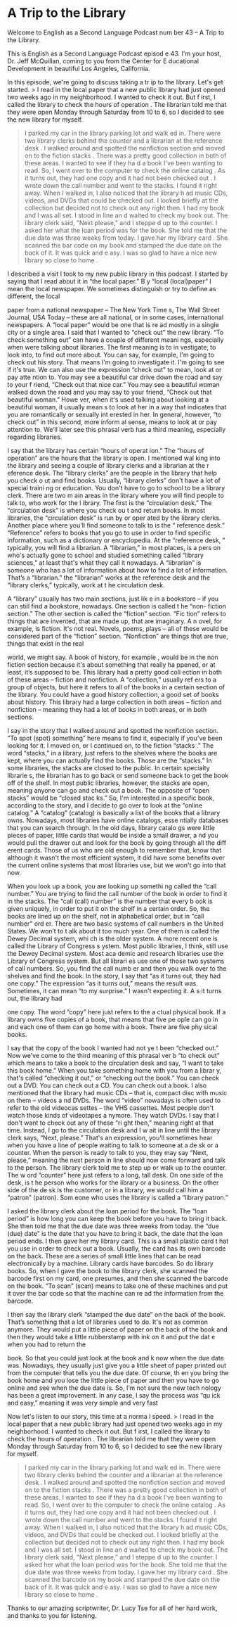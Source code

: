 # A Trip to the Library

Welcome to English as a Second Language Podcast num ber 43 – A Trip to the Library.

This is English as a Second Language Podcast episod e 43. I'm your host, Dr. Jeff McQuillan, coming to you from the Center for E ducational Development in beautiful Los Angeles, California.

In this episode, we're going to discuss taking a tr ip to the library. Let's get started.  > I read in the local paper that a new public library  had just opened two weeks ago in my neighborhood. I wanted to check it out. But f irst, I called the library to check the hours  of  operation . The librarian  told me that they were open Monday through Saturday from 10 to 6, so I decided to see the new library for myself.
> I parked my car in the library parking lot and walk ed in. There were two library clerks  behind the counter and a librarian at the reference  desk . I walked around and spotted the nonfiction  section and moved on to the fiction  stacks . There was a pretty good collection  in both of these areas. I wanted to see if they ha d a book I've been wanting to read. So, I went over to the computer to check the online catalog . As it turns out, they had one copy  and it had not been checked out . I wrote down the call  number  and went to the stacks. I found it right away.
> When I walked in, I also noticed that the library h ad music CDs, videos, and DVDs that could be checked out. I looked briefly at  the collection but decided not to check out any right then.
> I had my book and I was all set. I stood in line an d waited to check my book out. The library clerk said, "Next please," and I steppe d up to the counter. I asked her what the loan  period  was for the book. She told me that the due  date  was three weeks from today. I gave her my library  card . She scanned the bar  code  on my book and stamped  the due date on the back of it. It was quick and e asy. I was so glad to have a nice new library so close to home .

I described a visit I took to my new public library  in this podcast. I started by saying that I read about it in “the local paper.” B y “local (local)paper” I mean the local newspaper. We sometimes distinguish or try to  define as different, the local

paper from a national newspaper – The New York Time s, The Wall Street Journal, USA Today – these are all national, or in some cases, international newspapers. A “local paper” would be one that is re ad mostly in a single city or a single area. I said that I wanted to “check out” the new library. “To check something out” can have a couple of different meani ngs, especially when were talking about libraries. The first meaning is to in vestigate, to look into, to find out more about. You can say, for example, I'm going to check out his story. That means I'm going to investigate it. I'm going to see  if it's true. We can also use the expression “check out” to mean, look at or pay atte ntion to. You may see a beautiful car drive down the road and say to your f riend, “Check out that nice car.” You may see a beautiful woman walked down the  road and you may say to your friend, “Check out that beautiful woman.” Howe ver, when it's used talking about looking at a beautiful woman, it usually mean s to look at her in a way that indicates that you are romantically or sexually int erested in her. In general, however, “to check out” in this second, more inform al sense, means to look at or pay attention to. We’ll later see this phrasal verb  has a third meaning, especially regarding libraries.

I say that the library has certain “hours of operat ion.” The “hours of operation” are the hours that the library is open. I mentioned wal king into the library and seeing a couple of library clerks and a librarian at the r eference desk. The “library clerks” are the people in the library that help you check o ut and find books. Usually, “library clerks” don't have a lot of special traini ng or education. You don't have to go to school to be a library clerk. There are two m ain areas in the library where you will find people to talk to, who work for the l ibrary. The first is the “circulation desk.” The “circulation desk” is where you check ou t and return books. In most libraries, the “circulation desk” is run by or oper ated by the library clerks. Another place where you'll find someone to talk to is the “ reference desk.” “Reference” refers to books that you go to use in order to find  specific information, such as a dictionary or encyclopedia. At the “reference desk, ” typically, you will find a librarian. A “librarian,” in most places, is a pers on who's actually gone to school and studied something called “library sciences,” at  least that's what they call it nowadays. A “librarian” is someone who has a lot of  information about how to find a lot of information. That’s a “librarian.” the “librarian” works at the reference desk and the “library clerks,” typically, work at t he circulation desk.

A “library” usually has two main sections, just lik e in a bookstore – if you can still find a bookstore, nowadays. One section is called t he “non- fiction section.” The other section is called the “fiction” section. “Fic tion” refers to things that are invented, that are made up, that are imaginary. A n ovel, for example, is fiction. It's not real. Novels, poems, plays – all of these would be considered part of the “fiction” section. “Nonfiction” are things that are  true, things that exist in the real

world, we might say. A book of history, for example , would be in the non fiction section because it's about something that really ha ppened, or at least, it’s supposed to be. This library had a pretty good coll ection in both of these areas – fiction and nonfiction. A “collection,” usually ref ers to a group of objects, but here it refers to all of the books in a certain section of the library. You could have a good history collection, a good set of books about history. This library had a large collection in both areas – fiction and nonfiction –  meaning they had a lot of books in both areas, or in both sections.

I say in the story that I walked around and spotted  the nonfiction section. “To spot (spot) something” here means to find it, especially  if you've been looking for it. I moved on, or I continued on, to the fiction “stacks .” The word “stacks,” in a library, just refers to the shelves where the books  are kept, where you can actually find the books. Those are the “stacks.” In  some libraries, the stacks are closed to the public. In certain specialty librarie s, the librarian has to go back or send someone back to get the book off of the shelf.  In most public libraries, however, the stacks are open, meaning anyone can go  and check out a book. The opposite of “open stacks” would be “closed stac ks.” So, I'm interested in a specific book, according to the story, and I decide  to go over to look at the “online catalog.” A “catalog” (catalog) is basically a list  of the books that a library owns. Nowadays, most libraries have online catalogs, esse ntially databases that you can search through. In the old days, library catalo gs were little pieces of paper, little cards that would be inside a small drawer, a nd you would pull the drawer out and look for the book by going through all the diff erent cards. Those of us who are old enough to remember that, know that although  it wasn't the most efficient system, it did have some benefits over the current online systems that most libraries use, but we won't go into that now.

When you look up a book, you are looking up somethi ng called the “call number.” You are trying to find the call number of the book in order to find it in the stacks. The “call (call) number” is the number that every b ook is given uniquely, in order to put it on the shelf in a certain order. So, the books are lined up on the shelf, not in alphabetical order, but in “call number” ord er. There are two basic systems of call numbers in the United States. We won’t to t alk about it too much year. One of them is called the Dewey Decimal system, whi ch is the older system. A more recent one is called the Library of Congress s ystem. Most public libraries, I think, still use the Dewey Decimal system. Most aca demic and research libraries use the Library of Congress system. But all librari es use one of those two systems of call numbers. So, you find the call numb er and then you walk over to the shelves and find the book. In the story, I say that “as it turns out, they had one copy.” The expression “as it turns out,” means the result was. Sometimes, it can mean “to my surprise.” I wasn't expecting it. A s it turns out, the library had

one copy. The word “copy” here just refers to the a ctual physical book. If a library owns five copies of a book, that means that five pe ople can go in and each one of them can go home with a book. There are five phy sical books.

I say that the copy of the book I wanted had not ye t been “checked out.” Now we’ve come to the third meaning of this phrasal ver b “to check out” which means to take a book to the circulation desk and say, “I want to take this book home.” When you take something home with you from a librar y, that's called “checking it out,” or “checking out the book.” You can check out  a DVD. You can check out a CD. You can check out a book. I also mentioned that  the library had music CDs – that is, compact disc with music on them – videos a nd DVDs. The word “video” nowadays is often used to refer to the old videocas settes – the VHS cassettes. Most people don't watch those kinds of videotapes a nymore. They watch DVDs. I say that I don't want to check out any of these “ri ght then,” meaning right at that time. Instead, I go to the circulation desk and I w ait in line until the library clerk says, “Next, please.” That's an expression, you'll sometimes hear when you have a line of people waiting to talk to someone at a de sk or a counter. When the person is ready to talk to you, they may say “Next,  please,” meaning the next person in line should now come forward and talk to the person. The library clerk told me to step up or walk up to the counter. The w ord “counter” here just refers to a long, tall desk. On one side of the desk, is t he person who works for the library or a  business. On the other side of the de sk is the customer, or in a library, we would call him a “patron” (patron). Som eone who uses the library is called a “library patron.”

I asked the library clerk about the loan period for  the book. The “loan period” is how long you can keep the book before you have to bring it back. She then told me that the due date was three weeks from today. the “due (due) date” is the date that you have to bring it back, the date that the loan period ends. I then gave her my library card. This is a small plastic card t hat you use in order to check out a book. Usually, the card has its own barcode on the back. These are a series of small little lines that can be read electronically by a machine. Library cards have barcodes. So do library books. So, when I gave the book to the library clerk, she scanned the barcode first on my card, one presumes,  and then she scanned the barcode on the book. “To scan” (scan) means to take  one of these machines and put it over the bar code so that the machine can re ad the information from the barcode.

I then say the library clerk “stamped the due date”  on the back of the book. That’s something that a lot of libraries used to do. It's not as common anymore. They would put a little piece of paper on the back of the book and then they would take a little rubberstamp with ink on it and put the dat e when you had to return the

book. So that you could just look at the book and k now when the due date was. Nowadays, they usually just give you a little sheet  of paper printed out from the computer that tells you the due date. Of course, th en you bring the book home and you lose the little piece of paper and then you  have to go online and see when the due date is. So, I’m not sure the new tech nology has been a great improvement. In any case, I say the process was “qu ick and easy,” meaning it was very simple and very fast

Now let's listen to our story, this time at a norma l speed.  > I read in the local paper that a new public library  had just opened two weeks ago in my neighborhood. I wanted to check it out. But f irst, I called the library to check the hours  of  operation . The librarian  told me that they were open Monday through Saturday from 10 to 6, so I decided to see the new library for myself.
> I parked my car in the library parking lot and walk ed in. There were two library clerks  behind the counter and a librarian at the reference  desk . I walked around and spotted the nonfiction  section and moved on to the fiction  stacks . There was a pretty good collection  in both of these areas. I wanted to see if they ha d a book I've been wanting to read. So, I went over to the computer to check the online catalog . As it turns out, they had one copy  and it had not been checked out . I wrote down the call  number  and went to the stacks. I found it right away.
> When I walked in, I also noticed that the library h ad music CDs, videos, and DVDs that could be checked out. I looked briefly at  the collection but decided not to check out any right then.
> I had my book and I was all set. I stood in line an d waited to check my book out. The library clerk said, "Next please," and I steppe d up to the counter. I asked her what the loan  period  was for the book. She told me that the due  date  was three weeks from today. I gave her my library  card . She scanned the barcode  on my book and stamped  the due date on the back of it. It was quick and e asy. I was so glad to have a nice new library so close to home .

Thanks to our amazing scriptwriter, Dr. Lucy Tse for all of her hard work, and thanks to you for listening.



